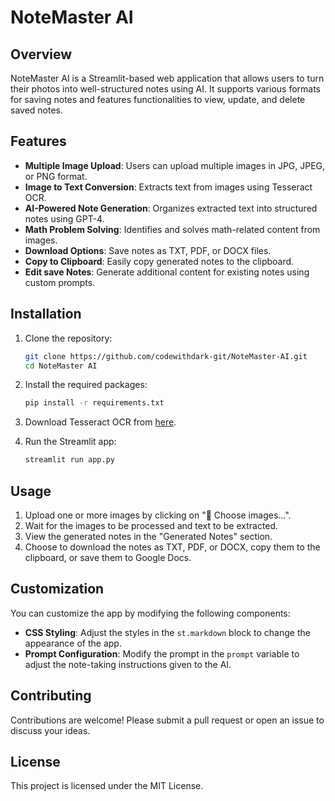 # NoteMaster AI

## Overview

NoteMaster AI is a Streamlit-based web application that allows users to turn their photos into well-structured notes using AI. It supports various formats for saving notes and features functionalities to view, update, and delete saved notes.
## Features

- **Multiple Image Upload**: Users can upload multiple images in JPG, JPEG, or PNG format.
- **Image to Text Conversion**: Extracts text from images using Tesseract OCR.
- **AI-Powered Note Generation**: Organizes extracted text into structured notes using GPT-4.
- **Math Problem Solving**: Identifies and solves math-related content from images.
- **Download Options**: Save notes as TXT, PDF, or DOCX files.
- **Copy to Clipboard**: Easily copy generated notes to the clipboard.
- **Edit save Notes**: Generate additional content for existing notes using custom prompts.


## Installation

1. Clone the repository:
    ```bash
    git clone https://github.com/codewithdark-git/NoteMaster-AI.git
    cd NoteMaster AI
    ```

2. Install the required packages:
    ```bash
    pip install -r requirements.txt
    ```

3. Download Tesseract OCR from [here](https://github.com/tesseract-ocr/tesseract).

5. Run the Streamlit app:
    ```bash
    streamlit run app.py
    ```

## Usage

1. Upload one or more images by clicking on "📁 Choose images...".
2. Wait for the images to be processed and text to be extracted.
3. View the generated notes in the "Generated Notes" section.
4. Choose to download the notes as TXT, PDF, or DOCX, copy them to the clipboard, or save them to Google Docs.

## Customization

You can customize the app by modifying the following components:

- **CSS Styling**: Adjust the styles in the `st.markdown` block to change the appearance of the app.
- **Prompt Configuration**: Modify the prompt in the `prompt` variable to adjust the note-taking instructions given to the AI.

## Contributing

Contributions are welcome! Please submit a pull request or open an issue to discuss your ideas.

## License

This project is licensed under the MIT License.
